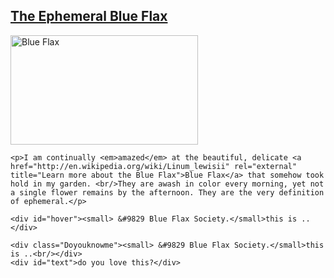 <!DOCTYPE html>
<html>
<head>
	<meta charset="utf-8" />
	<link rel="icon" href="favicon.ico" type="image/x-icon" />
  <link rel="shortcut icon" href="favicon.ico" type="image/x-icon" />
	<title >Blue Flax (Linum lewisii)</title>
	<link rel="stylesheet" type="text/css" href="css.css" />
	<style>
/*	
	#h1 {color:red ;background-color:yellow}
	a {text-decoration:none}
	#hover{font-size:30px}
	#hover:hover{font-size:60px}
	.Doyouknowme{font-size:30px;background-color:yellow;}
	 */
</style>
</head>
<body>

<article>
	<!--#hover:hover{font-size:60px}-->
	<h1 id="h1"><a href="javascript:;" onclick="fun1();"> The Ephemeral Blue Flax</a>  </h1>
<div id=img1>
	<img src="blueflax.jpg" width="300" height="175" alt="Blue Flax" />
</div>
	
	
	<p>I am continually <em>amazed</em> at the beautiful, delicate <a href="http://en.wikipedia.org/wiki/Linum_lewisii" rel="external" title="Learn more about the Blue Flax">Blue Flax</a> that somehow took hold in my garden. <br/>They are awash in color every morning, yet not a single flower remains by the afternoon. They are the very definition of ephemeral.</p>
	
	<div id="hover"><small> &#9829 Blue Flax Society.</small>this is ..</div>
	
	<div class="Doyouknowme"><small> &#9829 Blue Flax Society.</small>this is ..<br/></div>
	<div id="text">do you love this?</div>
</article>
<script type="text/javascript" src="first.js">
	
	
</script>

</body>

</html>
